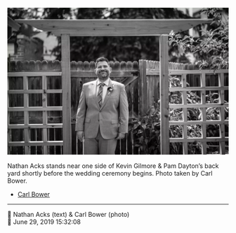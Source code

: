 ![Nathan Acks stands near one side of Kevin Gilmore and Pam Dayton’s back yard](assets/2019-06-29-set-1-the-ceremony-12.webp)

Nathan Acks stands near one side of Kevin Gilmore & Pam Dayton’s back yard shortly before the wedding ceremony begins. Photo taken by Carl Bower.

* [Carl Bower](https://carlbowerphotos.com)

- - - -

<span aria-hidden="true">👥</span> Nathan Acks (text) & Carl Bower (photo)  
<span aria-hidden="true">📅</span> June 29, 2019 15:32:08
